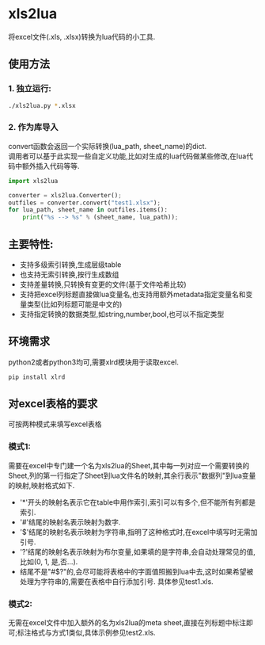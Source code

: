 # xls2lua

将excel文件(.xls, .xlsx)转换为lua代码的小工具.

## 使用方法

### 1. 独立运行:

```sh
./xls2lua.py *.xlsx
```

### 2. 作为库导入

convert函数会返回一个实际转换(lua\_path, sheet\_name)的dict.   
调用者可以基于此实现一些自定义功能,比如对生成的lua代码做某些修改,在lua代码中额外插入代码等等.

```py
import xls2lua

converter = xls2lua.Converter();
outfiles = converter.convert("test1.xlsx");
for lua_path, sheet_name in outfiles.items():
    print("%s --> %s" % (sheet_name, lua_path));
```

## 主要特性:
- 支持多级索引转换,生成层级table
- 也支持无索引转换,按行生成数组
- 支持差量转换,只转换有变更的文件(基于文件哈希比较)
- 支持把excel列标题直接做lua变量名,也支持用额外metadata指定变量名和变量类型(比如列标题可能是中文的)
- 支持指定转换的数据类型,如string,number,bool,也可以不指定类型

## 环境需求

python2或者python3均可,需要xlrd模块用于读取excel.

```sh
pip install xlrd
```

## 对excel表格的要求

可按两种模式来填写excel表格

### 模式1:
需要在excel中专门建一个名为xls2lua的Sheet,其中每一列对应一个需要转换的Sheet,列的第一行指定了Sheet到lua文件名的映射,其余行表示"数据列"到lua变量的映射,映射格式如下.
- '*'开头的映射名表示它在table中用作索引,索引可以有多个,但不能所有列都是索引.
- '#'结尾的映射名表示映射为数字.
- '$'结尾的映射名表示映射为字符串,指明了这种格式时,在excel中填写时无需加引号.
- '?'结尾的映射名表示映射为布尔变量,如果填的是字符串,会自动处理常见的值,比如(0, 1, 是,否...).
- 结尾不是"#$?"的,会尽可能将表格中的字面值照搬到lua中去,这时如果希望被处理为字符串的,需要在表格中自行添加引号.
具体参见test1.xls.

### 模式2:
无需在excel文件中加入额外的名为xls2lua的meta sheet,直接在列标题中标注即可;标注格式与方式1类似,具体示例参见test2.xls.
